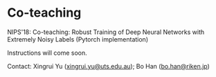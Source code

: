 # Co-teaching
NIPS'18: Co-teaching: Robust Training of Deep Neural Networks with Extremely Noisy Labels (Pytorch implementation)

Instructions will come soon.

Contact: Xingrui Yu (xingrui.yu@uts.edu.au); Bo Han (bo.han@riken.jp)
